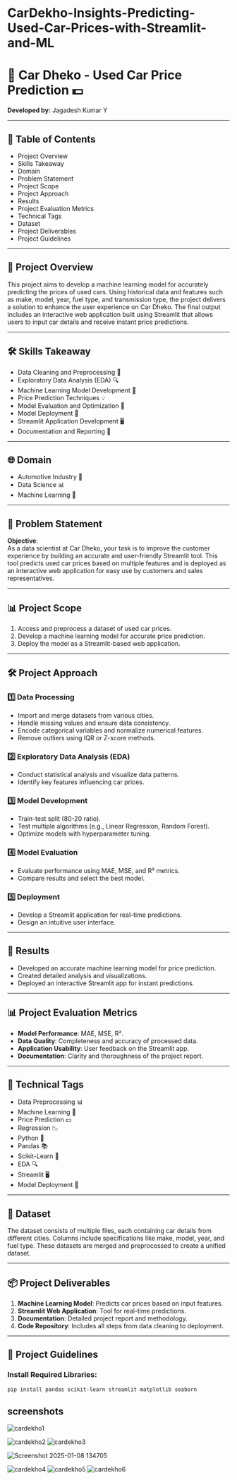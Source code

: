 # CarDekho-Insights-Predicting-Used-Car-Prices-with-Streamlit-and-ML
# 🚗 Car Dheko - Used Car Price Prediction 💵  
**Developed by:** Jagadesh Kumar Y  

---

## 📖 Table of Contents  
- Project Overview  
- Skills Takeaway  
- Domain  
- Problem Statement  
- Project Scope  
- Project Approach  
- Results  
- Project Evaluation Metrics  
- Technical Tags  
- Dataset  
- Project Deliverables  
- Project Guidelines  

---

## 🚀 Project Overview  
This project aims to develop a machine learning model for accurately predicting the prices of used cars. Using historical data and features such as make, model, year, fuel type, and transmission type, the project delivers a solution to enhance the user experience on Car Dheko. The final output includes an interactive web application built using Streamlit that allows users to input car details and receive instant price predictions.

---

## 🛠️ Skills Takeaway  
- Data Cleaning and Preprocessing 🧹  
- Exploratory Data Analysis (EDA) 🔍  
- Machine Learning Model Development 🤖  
- Price Prediction Techniques 💡  
- Model Evaluation and Optimization 🔧  
- Model Deployment 🚀  
- Streamlit Application Development 🖥️  
- Documentation and Reporting 📄  

---

## 🌐 Domain  
- Automotive Industry 🚗  
- Data Science 📊  
- Machine Learning 🤖  

---

## 📝 Problem Statement  
**Objective**:  
As a data scientist at Car Dheko, your task is to improve the customer experience by building an accurate and user-friendly Streamlit tool. This tool predicts used car prices based on multiple features and is deployed as an interactive web application for easy use by customers and sales representatives.

---

## 📊 Project Scope  
1. Access and preprocess a dataset of used car prices.  
2. Develop a machine learning model for accurate price prediction.  
3. Deploy the model as a Streamlit-based web application.  

---

## 🛠️ Project Approach  
### 1️⃣ Data Processing  
- Import and merge datasets from various cities.  
- Handle missing values and ensure data consistency.  
- Encode categorical variables and normalize numerical features.  
- Remove outliers using IQR or Z-score methods.  

### 2️⃣ Exploratory Data Analysis (EDA)  
- Conduct statistical analysis and visualize data patterns.  
- Identify key features influencing car prices.  

### 3️⃣ Model Development  
- Train-test split (80-20 ratio).  
- Test multiple algorithms (e.g., Linear Regression, Random Forest).  
- Optimize models with hyperparameter tuning.  

### 4️⃣ Model Evaluation  
- Evaluate performance using MAE, MSE, and R² metrics.  
- Compare results and select the best model.  

### 5️⃣ Deployment  
- Develop a Streamlit application for real-time predictions.  
- Design an intuitive user interface.  

---

## 🎯 Results  
- Developed an accurate machine learning model for price prediction.  
- Created detailed analysis and visualizations.  
- Deployed an interactive Streamlit app for instant predictions.  

---

## 📊 Project Evaluation Metrics  
- **Model Performance**: MAE, MSE, R².  
- **Data Quality**: Completeness and accuracy of processed data.  
- **Application Usability**: User feedback on the Streamlit app.  
- **Documentation**: Clarity and thoroughness of the project report.  

---

## 🔖 Technical Tags  
- Data Preprocessing 📊  
- Machine Learning 🤖  
- Price Prediction 💵  
- Regression 📉  
- Python 🐍  
- Pandas 📚  
- Scikit-Learn 🔧  
- EDA 🔍  
- Streamlit 🖥️  
- Model Deployment 🚀  

---

## 📂 Dataset  
The dataset consists of multiple files, each containing car details from different cities. Columns include specifications like make, model, year, and fuel type. These datasets are merged and preprocessed to create a unified dataset.  

---

## 📦 Project Deliverables  
1. **Machine Learning Model**: Predicts car prices based on input features.  
2. **Streamlit Web Application**: Tool for real-time predictions.  
3. **Documentation**: Detailed project report and methodology.  
4. **Code Repository**: Includes all steps from data cleaning to deployment.  

---

## 📝 Project Guidelines  
### Install Required Libraries:  
```bash  
pip install pandas scikit-learn streamlit matplotlib seaborn
```
## screenshots
![cardekho1](https://github.com/user-attachments/assets/49a2ebe7-220f-44b0-888b-1116b71eb259)


![cardekho2](https://github.com/user-attachments/assets/d1a7d84c-0110-4c9d-b7b4-2201c05bc54a)
![cardekho3](https://github.com/user-attachments/assets/9f85958e-f55d-43b5-9d71-50b46a34e0bc)


![Screenshot 2025-01-08 134705](https://github.com/user-attachments/assets/a66bc8af-a920-466b-b658-b2541e65a79d)


![cardekho4](https://github.com/user-attachments/assets/c0357144-083e-487c-93d4-e16cd5e17fcf)
![cardekho5](https://github.com/user-attachments/assets/e0d69a1b-d38f-4421-a3cb-2ee56bcf4d98)
![cardekho6](https://github.com/user-attachments/assets/7beca333-6b75-473a-b7e4-c42986a6546b)


